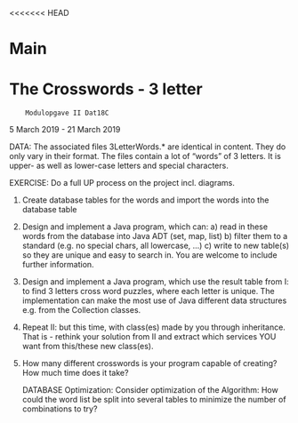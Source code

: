 <<<<<<< HEAD
# Main
The Crosswords - 3 letter
=======
		Modulopgave II Dat18C

5 March 2019 - 21 March 2019

DATA:
The associated files 3LetterWords.* are identical in content. They
do only vary in their format.
The files contain a lot of “words” of 3 letters. It is upper- as well as
lower-case letters and special characters.

EXERCISE:
Do a full UP process on the project incl. diagrams.

 
1)  Create database tables for the words and import the words into
    the database table
    
2)  Design and implement a Java program, which can:
    a) read in these words from the database into Java ADT (set,
    map, list)
    b) filter them to a standard (e.g. no special chars, all lowercase,
    ...)
    c) write to new table(s) so they are unique and easy to search
    in. You are welcome to include further information. 


3)  Design and implement a Java program, which use the result table
    from I: 
    to find 3 letters cross word puzzles, where each letter is
    unique.
    The implementation can make the most use of Java different data
    structures e.g. from the Collection classes.


4)  Repeat II: but this time, with class(es) made by you through
    inheritance.
    That is - rethink your solution from II and extract which services
    YOU want from this/these new class(es).


5)  How many different crosswords is your program capable of
    creating?
    How much time does it take?
    
    
    DATABASE Optimization:
Consider optimization of the Algorithm:
How could the word list be split into several tables to minimize the
number of combinations to try?

>>>>>>> 
